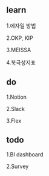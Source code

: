 
learn
----------
1.에자일 방법

2.OKP, KIP

3.MEISSA

4.북극성지표

do
------------
1.Notion

2.Slack

3.Flex

todo
-----------------
1.BI dashboard

2.Survey
